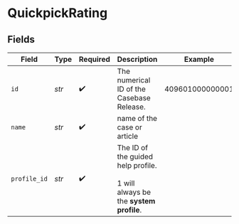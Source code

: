 # QuickpickRating


## Fields

| Field                                                                            | Type                                                                             | Required                                                                         | Description                                                                      | Example                                                                          |
| -------------------------------------------------------------------------------- | -------------------------------------------------------------------------------- | -------------------------------------------------------------------------------- | -------------------------------------------------------------------------------- | -------------------------------------------------------------------------------- |
| `id`                                                                             | *str*                                                                            | :heavy_check_mark:                                                               | The numerical ID of the Casebase Release.                                        | 409601000000001                                                                  |
| `name`                                                                           | *str*                                                                            | :heavy_check_mark:                                                               | name of the case or article                                                      |                                                                                  |
| `profile_id`                                                                     | *str*                                                                            | :heavy_check_mark:                                                               | The ID of the guided help profile.<br><br/>1 will always be the **system profile**.<br/> |                                                                                  |